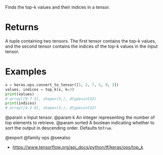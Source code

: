 Finds the top-k values and their indices in a tensor.

# Returns
A tuple containing two tensors. The first tensor contains the
top-k values, and the second tensor contains the indices of the
top-k values in the input tensor.

# Examples
```python
x = keras.ops.convert_to_tensor([5, 2, 7, 1, 9, 3])
values, indices = top_k(x, k=3)
print(values)
# array([9 7 5], shape=(3,), dtype=int32)
print(indices)
# array([4 2 0], shape=(3,), dtype=int32)
```

@param x Input tensor.
@param k An integer representing the number of top elements to retrieve.
@param sorted A boolean indicating whether to sort the output in
descending order. Defaults to`True`.

@export
@family ops
@seealso
+ <https://www.tensorflow.org/api_docs/python/tf/keras/ops/top_k>
